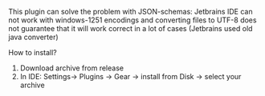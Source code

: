 
This plugin can solve the problem with JSON-schemas: Jetbrains IDE can not work with windows-1251 encodings and converting files to UTF-8 does not guarantee that it will work correct in a lot of cases (Jetbrains used old java converter)

How to install?
1. Download archive from release
2. In IDE: Settings-> Plugins -> Gear -> install from Disk -> select your archive
